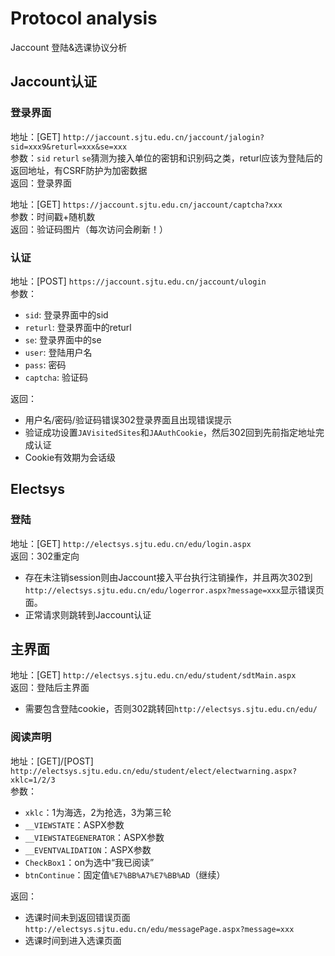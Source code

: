 # Protocol analysis
Jaccount 登陆&选课协议分析

## Jaccount认证
### 登录界面
地址：[GET] `http://jaccount.sjtu.edu.cn/jaccount/jalogin?sid=xxx9&returl=xxx&se=xxx`\
参数：`sid` `returl` `se`猜测为接入单位的密钥和识别码之类，returl应该为登陆后的返回地址，有CSRF防护为加密数据\
返回：登录界面

地址：[GET] `https://jaccount.sjtu.edu.cn/jaccount/captcha?xxx`\
参数：时间戳+随机数\
返回：验证码图片（每次访问会刷新！）

### 认证
地址：[POST] `https://jaccount.sjtu.edu.cn/jaccount/ulogin`\
参数：
- `sid`: 登录界面中的sid
- `returl`: 登录界面中的returl
- `se`: 登录界面中的se
- `user`: 登陆用户名
- `pass`: 密码
- `captcha`: 验证码

返回：
- 用户名/密码/验证码错误302登录界面且出现错误提示
- 验证成功设置`JAVisitedSites`和`JAAuthCookie`，然后302回到先前指定地址完成认证
- Cookie有效期为会话级

## Electsys
### 登陆
地址：[GET] `http://electsys.sjtu.edu.cn/edu/login.aspx`\
返回：302重定向
- 存在未注销session则由Jaccount接入平台执行注销操作，并且两次302到`http://electsys.sjtu.edu.cn/edu/logerror.aspx?message=xxx`显示错误页面。
- 正常请求则跳转到Jaccount认证

## 主界面
地址：[GET] `http://electsys.sjtu.edu.cn/edu/student/sdtMain.aspx`\
返回：登陆后主界面
- 需要包含登陆cookie，否则302跳转回`http://electsys.sjtu.edu.cn/edu/`


### 阅读声明
地址：[GET]/[POST] `http://electsys.sjtu.edu.cn/edu/student/elect/electwarning.aspx?xklc=1/2/3`\
参数：
- `xklc`：1为海选，2为抢选，3为第三轮
- `__VIEWSTATE`：ASPX参数
- `__VIEWSTATEGENERATOR`：ASPX参数
- `__EVENTVALIDATION`：ASPX参数
- `CheckBox1`：on为选中“我已阅读”
- `btnContinue`：固定值`%E7%BB%A7%E7%BB%AD`（继续）

返回：
- 选课时间未到返回错误页面`http://electsys.sjtu.edu.cn/edu/messagePage.aspx?message=xxx`
- 选课时间到进入选课页面